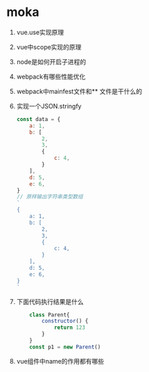 # moka

1. vue.use实现原理
2. vue中scope实现的原理
3. node是如何开启子进程的
4. webpack有哪些性能优化
5. webpack中mainfest文件和** 文件是干什么的
6. 实现一个JSON.stringfy
    ```js
    const data = {
        a: 1,
        b: [
            2,
            3,
            {
                c: 4,
            }
        ],
        d: 5,
        e: 6,
    }
    // 原样输出字符串类型数组
    `
    {
        a: 1,
        b: [
            2,
            3,
            {
                c: 4,
            }
        ],
        d: 5,
        e: 6,
    }
    `
    ```

7. 下面代码执行结果是什么
    ```js
        class Parent{
            constructor() {
                return 123
            }
        }
        const p1 = new Parent()
    ```
8. vue组件中name的作用都有哪些